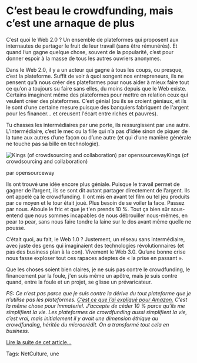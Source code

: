 # C’est beau le crowdfunding, mais c’est une arnaque de plus

C’est quoi le Web 2.0 ? Un ensemble de plateformes qui proposent aux internautes de partager le fruit de leur travail (sans être rémunérés). Et quand l’un gagne quelque chose, souvent de la popularité, c’est pour donner espoir à la masse de tous les autres ouvriers anonymes.

Dans le Web 2.0, il y a un acteur qui gagne à tous les coups, ou presque, c’est la plateforme. Suffit de voir à quoi songent nos entrepreneurs, ils ne pensent qu’à nous créer des plateformes pour nous aider à mieux faire tout ce qu’on a toujours su faire sans elles, du moins depuis que le Web existe. Certains imaginent même des plateformes pour mettre en relation ceux qui veulent créer des plateformes. C’est génial (ou ils se croient géniaux, et ils le sont d’une certaine mesure puisque des banquiers fabriquent de l'argent pour les financer... et creusent l'écart entre riches et pauvres).

Tu chasses les intermédiaires par une porte, ils ressurgissent par une autre. L’intermédiaire, c’est le mec ou la fille qui n’a pas d’idée sinon de piquer de la tune aux autres d’une façon ou d’une autre (et qui d’une manière générale ne touche pas sa bille en technologie).

![Kings (of crowdsourcing and collaboration) par opensourceway](https://www.flickr.com/photos/opensourceway/8288153300/)Kings (of crowdsourcing and collaboration)

 par opensourceway

Ils ont trouvé une idée encore plus géniale. Puisque le travail permet de gagner de l’argent, ils se sont dit autant partager directement de l’argent. Ils ont appelé ça le crowdfunding. Il ont mis en avant tel film ou tel jeu produits par ce moyen et le tour était joué. Plus besoin de se voiler la face. Passez par nous. Aboule le fric et que je t'en prends 10 %. Tout ça bien sûr sous-entend que nous sommes incapables de nous débrouiller nous-mêmes, en pear to pear, sans nous faire tondre la laine sur le dos avant même quelle ne pousse.

C’était quoi, au fait, le Web 1.0 ? Justement, un réseau sans intermédiaire, avec juste des gens qui imaginaient des technologies révolutionnaires (et pas des business plan à la con). Vivement le Web 3.0. Qu’une bonne crise nous fasse exploser tout ces rapaces adeptes de « la prise en passant ».

Que les choses soient bien claires, je ne suis pas contre le crowdfunding, le financement par la foule, j'en suis même un apôtre, mais je suis contre quand, entre la foule et un projet, se glisse un prévaricateur.

*PS: Ce n’est pas parce que je suis contre la dérive du tout plateforme que je n’utilise pas les plateformes. [C’est ce que j’ai expliqué pour Amazon.](http://blog.tcrouzet.com/2014/04/28/quand-edition-se-combine-avec-autopublication/) C’est la même chose pour Immateriel. J’accepte de céder 10 % parce qu’ils me simplifient la vie. Les plateformes de crowdfunding aussi simplifient la vie, c’est vrai, mais initialement il y avait une dimension éthique au crowdfunding, héritée du microcrédit. On a transformé tout cela en business.*

[Lire la suite de cet article...](http://blog.tcrouzet.com/2014/04/30/le-crowdfunding-nest-quun-greenwashing-financier/)

Tags: NetCulture, une